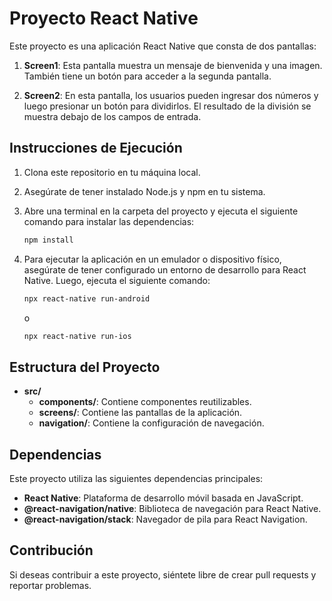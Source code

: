 # Proyecto React Native

Este proyecto es una aplicación React Native que consta de dos pantallas:

1. **Screen1**: Esta pantalla muestra un mensaje de bienvenida y una imagen. También tiene un botón para acceder a la segunda pantalla.
   
2. **Screen2**: En esta pantalla, los usuarios pueden ingresar dos números y luego presionar un botón para dividirlos. El resultado de la división se muestra debajo de los campos de entrada.

## Instrucciones de Ejecución

1. Clona este repositorio en tu máquina local.
2. Asegúrate de tener instalado Node.js y npm en tu sistema.
3. Abre una terminal en la carpeta del proyecto y ejecuta el siguiente comando para instalar las dependencias:

   ```bash
   npm install
   ```

4. Para ejecutar la aplicación en un emulador o dispositivo físico, asegúrate de tener configurado un entorno de desarrollo para React Native. Luego, ejecuta el siguiente comando:

   ```bash
   npx react-native run-android
   ```

   o

   ```bash
   npx react-native run-ios
   ```

## Estructura del Proyecto

- **src/**
  - **components/**: Contiene componentes reutilizables.
  - **screens/**: Contiene las pantallas de la aplicación.
  - **navigation/**: Contiene la configuración de navegación.

## Dependencias

Este proyecto utiliza las siguientes dependencias principales:

- **React Native**: Plataforma de desarrollo móvil basada en JavaScript.
- **@react-navigation/native**: Biblioteca de navegación para React Native.
- **@react-navigation/stack**: Navegador de pila para React Navigation.

## Contribución

Si deseas contribuir a este proyecto, siéntete libre de crear pull requests y reportar problemas.
